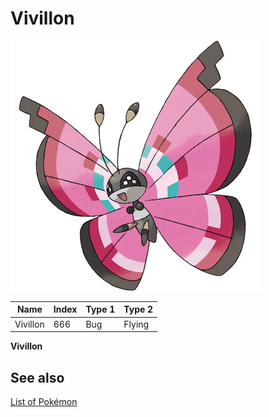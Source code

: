 # Vivillon


![Vivillon](images/666.png)

| **Name** | **Index** | **Type 1** | **Type 2** |
|----|----|----|----|
| Vivillon | 666 | Bug | Flying  |

**Vivillon** 

## See also

[List of Pokémon](../pokemon.md)
